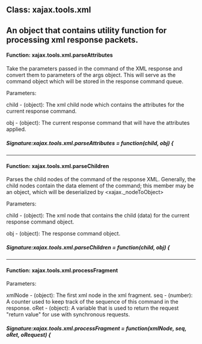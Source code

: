 ## Class: xajax.tools.xml

An object that contains utility function for processing
xml response packets.
------------------------------
#### Function: xajax.tools.xml.parseAttributes

Take the parameters passed in the command of the XML response
and convert them to parameters of the args object.  This will
serve as the command object which will be stored in the
response command queue.

Parameters:

child - (object):  The xml child node which contains the
attributes for the current response command.

obj - (object):  The current response command that will have the
attributes applied.


##### Signature:xajax.tools.xml.parseAttributes = function(child, obj) {
------------------------------
#### Function: xajax.tools.xml.parseChildren

Parses the child nodes of the command of the response XML.  Generally,
the child nodes contain the data element of the command; this member
may be an object, which will be deserialized by <xajax._nodeToObject>

Parameters:

child - (object):   The xml node that contains the child (data) for
the current response command object.

obj - (object):  The response command object.


##### Signature:xajax.tools.xml.parseChildren = function(child, obj) {
------------------------------
#### Function: xajax.tools.xml.processFragment

Parameters:

xmlNode - (object):  The first xml node in the xml fragment.
seq - (number):  A counter used to keep track of the sequence
of this command in the response.
oRet - (object):  A variable that is used to return the request
"return value" for use with synchronous requests.


##### Signature:xajax.tools.xml.processFragment = function(xmlNode, seq, oRet, oRequest) {
